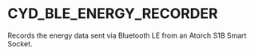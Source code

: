 # CYD_BLE_ENERGY_RECORDER
Records the energy data sent via Bluetooth LE from an Atorch S1B Smart Socket.
